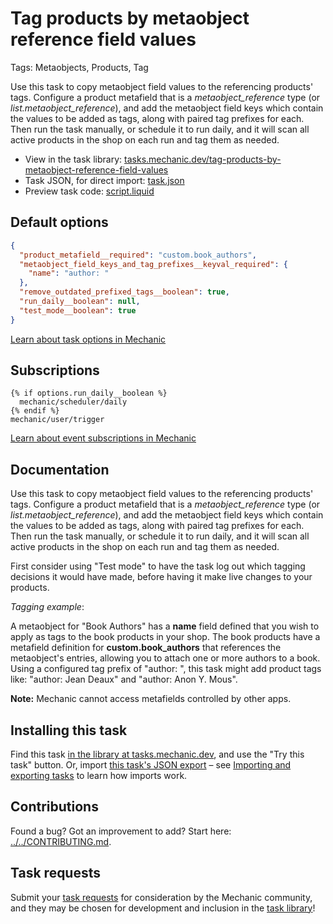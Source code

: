 # Tag products by metaobject reference field values

Tags: Metaobjects, Products, Tag

Use this task to copy metaobject field values to the referencing products' tags. Configure a product metafield that is a *metaobject_reference* type (or *list.metaobject_reference*), and add the metaobject field keys which contain the values to be added as tags, along with paired tag prefixes for each. Then run the task manually, or schedule it to run daily, and it will scan all active products in the shop on each run and tag them as needed.

* View in the task library: [tasks.mechanic.dev/tag-products-by-metaobject-reference-field-values](https://tasks.mechanic.dev/tag-products-by-metaobject-reference-field-values)
* Task JSON, for direct import: [task.json](../../tasks/tag-products-by-metaobject-reference-field-values.json)
* Preview task code: [script.liquid](./script.liquid)

## Default options

```json
{
  "product_metafield__required": "custom.book_authors",
  "metaobject_field_keys_and_tag_prefixes__keyval_required": {
    "name": "author: "
  },
  "remove_outdated_prefixed_tags__boolean": true,
  "run_daily__boolean": null,
  "test_mode__boolean": true
}
```

[Learn about task options in Mechanic](https://learn.mechanic.dev/core/tasks/options)

## Subscriptions

```liquid
{% if options.run_daily__boolean %}
  mechanic/scheduler/daily
{% endif %}
mechanic/user/trigger
```

[Learn about event subscriptions in Mechanic](https://learn.mechanic.dev/core/tasks/subscriptions)

## Documentation

Use this task to copy metaobject field values to the referencing products' tags. Configure a product metafield that is a *metaobject_reference* type (or *list.metaobject_reference*), and add the metaobject field keys which contain the values to be added as tags, along with paired tag prefixes for each. Then run the task manually, or schedule it to run daily, and it will scan all active products in the shop on each run and tag them as needed.

First consider using "Test mode" to have the task log out which tagging decisions it would have made, before having it make live changes to your products.

*Tagging example*:

A metaobject for "Book Authors" has a **name** field defined that you wish to apply as tags to the book products in your shop. The book products have a metafield definition for **custom.book_authors** that references the metaobject's entries, allowing you to attach one or more authors to a book. Using a configured tag prefix of "author: ", this task might add product tags like: "author: Jean Deaux" and "author: Anon Y. Mous".

**Note:** Mechanic cannot access metafields controlled by other apps.

## Installing this task

Find this task [in the library at tasks.mechanic.dev](https://tasks.mechanic.dev/tag-products-by-metaobject-reference-field-values), and use the "Try this task" button. Or, import [this task's JSON export](../../tasks/tag-products-by-metaobject-reference-field-values.json) – see [Importing and exporting tasks](https://learn.mechanic.dev/core/tasks/import-and-export) to learn how imports work.

## Contributions

Found a bug? Got an improvement to add? Start here: [../../CONTRIBUTING.md](../../CONTRIBUTING.md).

## Task requests

Submit your [task requests](https://mechanic.canny.io/task-requests) for consideration by the Mechanic community, and they may be chosen for development and inclusion in the [task library](https://tasks.mechanic.dev/)!
